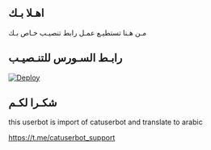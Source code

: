 ## اهـلا بـك
مـن هـنا تستطيـع عمـل رابط تنصيـب خـاص بـك

## رابـط السـورس للتنـصيـب

[![Deploy](https://www.herokucdn.com/deploy/button.svg)](https://heroku.com/deploy?template=https://github.com/-Atasha775/jmthon)

## شكـرا لكـم 


this userbot is import of catuserbot and translate to arabic

https://t.me/catuserbot_support
